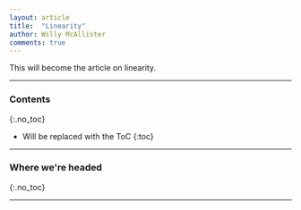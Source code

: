 ```yaml
---
layout: article
title:  "Linearity"
author: Willy McAllister
comments: true
---
```


This will become the article on linearity.

----

### Contents
{:.no_toc}

* Will be replaced with the ToC
{:toc}

----

### Where we're headed 
{:.no_toc}

----
